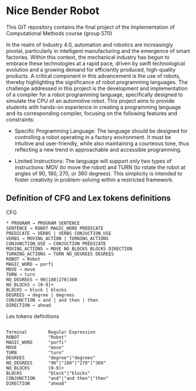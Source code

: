 # Nice Bender Robot 

This GIT repository contains the final project of the Implementation of Computational Methods course (group 570)

In the realm of Industry 4.0, automation and robotics are increasingly pivotal, particularly in intelligent manufacturing and the emergence of smart factories. Within this context, the mechanical industry has begun to embrace these technologies at a rapid pace, driven by swift technological evolution and a growing demand for efficiently produced, high-quality products. A critical component in this advancement is the use of robots, thereby highlighting the significance of robot programming languages.
The challenge addressed in this project is the development and implementation of a compiler for a robot programming language, specifically designed to simulate the CPU of an automotive robot. This project aims to provide students with hands-on experience in creating a programming language and its corresponding compiler, focusing on the following features and constraints:

* Specific Programming Language: The language should be designed for controlling a robot operating in a factory environment. It must be intuitive and user-friendly, while also maintaining a courteous tone, thus reflecting a new trend in approachable and accessible programming.

* Limited Instructions: The language will support only two types of instructions: MOV (to move the robot) and TURN (to rotate the robot at angles of 90, 180, 270, or 360 degrees). This simplicity is intended to foster creativity in problem-solving within a restricted framework.

## Definition of CFG and Lex tokens definitions 

CFG

```
* PROGRAM → PROGRAM SENTENCE
SENTENCE → ROBOT MAGIC_WORD PREDICATE
PREDICATE → VERBS | VERBS CONJUCTION_USE
VERBS → MOVING_ACTION | TURNING_ACTIONS
CONJUNCTION_USE → CONJUCTION PREDICATE
MOVING_ACTIONS → MOVE NO_BLOCKS BLOCKS DIRECTION
TURNING_ACTIONS → TURN NO_DEGREES DEGREES
ROBOT → Robot
MAGIC_WORD → porfi
MOVE → move
TURN → turn
NO_DEGREES → 90|180|270|360
NO_BLOCKS → [0-9]+
BLOCKS → block | blocks
DEGREES → degree | degrees
CONJUNCTION → and | and then | then
DIRECTION → ahead

```

Lex tokens definitions 

```

Terminal        Regular Expression
ROBOT           "Robot"
MAGIC_WORD      "porfi"
MOVE            "move"
TURN            "turn"
DEGREES         "degree"|"degrees"
NO_DEGREES      "90"|"180"|"270"|"360"
NO_BLOCKS       [0-9]+
BLOCKS          "block"|"blocks"
CONJUNCTION     "and"|"and then"|"then"
DIRECTION       "ahead"

```

